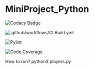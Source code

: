 # MiniProject_Python

[![Codacy Badge](https://app.codacy.com/project/badge/Grade/73922f8e591e4a36b43d1385b922d410)](https://www.codacy.com/gh/99002646/MiniProject_Python/dashboard?utm_source=github.com&amp;utm_medium=referral&amp;utm_content=99002646/MiniProject_Python&amp;utm_campaign=Badge_Grade)

![.github/workflows/CI Build.yml](https://github.com/99002646/MiniProject_Python/workflows/.github/workflows/CI%20Build.yml/badge.svg?branch=main)

![Pylint](https://github.com/99002646/MiniProject_Python/workflows/Pylint/badge.svg?branch=main)

![Code Coverage](https://github.com/99002646/MiniProject_Python/workflows/Code%20Coverage/badge.svg?branch=main)

How to run?
python3 players.py
